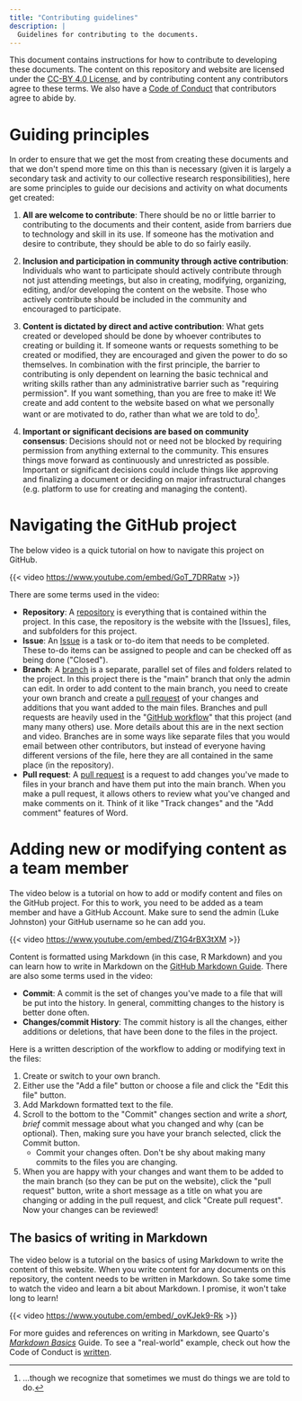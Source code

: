 ```yaml
---
title: "Contributing guidelines"
description: |
  Guidelines for contributing to the documents.
---
```


This document contains instructions for how to contribute to developing
these documents. The content on this repository and website are licensed
under the [CC-BY 4.0
License](https://github.com/steno-aarhus/research/blob/main/LICENSE.md),
and by contributing content any contributors agree to these terms. We
also have a [Code of
Conduct](https://steno-aarhus.github.io/research/CONDUCT.html) that
contributors agree to abide by.

# Guiding principles

In order to ensure that we get the most from creating these documents
and that we don't spend more time on this than is necessary (given it is
largely a secondary task and activity to our collective research
responsibilities), here are some principles to guide our decisions and
activity on what documents get created:

1.  **All are welcome to contribute**: There should be no or little
    barrier to contributing to the documents and their content, aside
    from barriers due to technology and skill in its use. If someone has
    the motivation and desire to contribute, they should be able to do
    so fairly easily.

2.  **Inclusion and participation in community through active
    contribution**: Individuals who want to participate should actively
    contribute through not just attending meetings, but also in
    creating, modifying, organizing, editing, and/or developing the
    content on the website. Those who actively contribute should be
    included in the community and encouraged to participate.

3.  **Content is dictated by direct and active contribution**: What gets
    created or developed should be done by whoever contributes to
    creating or building it. If someone wants or requests something to
    be created or modified, they are encouraged and given the power to
    do so themselves. In combination with the first principle, the
    barrier to contributing is only dependent on learning the basic
    technical and writing skills rather than any administrative barrier
    such as "requiring permission". If you want something, than you are
    free to make it! We create and add content to the website based on
    what we personally want or are motivated to do, rather than what we
    are told to do[^1].

4.  **Important or significant decisions are based on community
    consensus**: Decisions should not or need not be blocked by
    requiring permission from anything external to the community. This
    ensures things move forward as continuously and unrestricted as
    possible. Important or significant decisions could include things
    like approving and finalizing a document or deciding on major
    infrastructural changes (e.g. platform to use for creating and
    managing the content).

[^1]: ...though we recognize that sometimes we must do things we are
    told to do.

<!-- # Governance -->

# Navigating the GitHub project

The below video is a quick tutorial on how to navigate this project on
GitHub.

{{< video https://www.youtube.com/embed/GoT_7DRRatw >}}

There are some terms used in the video:

-   **Repository**: A
    [repository](https://docs.github.com/en/github/creating-cloning-and-archiving-repositories/about-repositories)
    is everything that is contained within the project. In this case,
    the repository is the website with the \[Issues\], files, and
    subfolders for this project.
-   **Issue**: An [Issue](https://guides.github.com/features/issues/) is
    a task or to-do item that needs to be completed. These to-do items
    can be assigned to people and can be checked off as being done
    ("Closed").
-   **Branch**: A
    [branch](https://docs.github.com/en/github/getting-started-with-github/github-glossary#branch)
    is a separate, parallel set of files and folders related to the
    project. In this project there is the "main" branch that only the
    admin can edit. In order to add content to the main branch, you need
    to create your own branch and create a [pull
    request](https://docs.github.com/en/github/collaborating-with-issues-and-pull-requests/about-pull-requests)
    of your changes and additions that you want added to the main files.
    Branches and pull requests are heavily used in the "[GitHub
    workflow](https://guides.github.com/introduction/flow/)" that this
    project (and many many others) use. More details about this are in
    the next section and video. Branches are in some ways like separate
    files that you would email between other contributors, but instead
    of everyone having different versions of the file, here they are all
    contained in the same place (in the repository).
-   **Pull request**: A [pull
    request](https://docs.github.com/en/github/collaborating-with-issues-and-pull-requests/about-pull-requests)
    is a request to add changes you've made to files in your branch and
    have them put into the main branch. When you make a pull request, it
    allows others to review what you've changed and make comments on it.
    Think of it like "Track changes" and the "Add comment" features of
    Word.

# Adding new or modifying content as a team member

The video below is a tutorial on how to add or modify content and files
on the GitHub project. For this to work, you need to be added as a team
member and have a GitHub Account. Make sure to send the admin (Luke
Johnston) your GitHub username so he can add you.

{{< video https://www.youtube.com/embed/Z1G4rBX3tXM >}}

Content is formatted using Markdown (in this case, R Markdown) and you
can learn how to write in Markdown on the [GitHub Markdown
Guide](https://guides.github.com/features/mastering-markdown/). There
are also some terms used in the video:

-   **Commit**: A commit is the set of changes you've made to a file
    that will be put into the history. In general, committing changes to
    the history is better done often.
-   **Changes/commit History**: The commit history is all the changes,
    either additions or deletions, that have been done to the files in
    the project.

Here is a written description of the workflow to adding or modifying
text in the files:

1.  Create or switch to your own branch.
2.  Either use the "Add a file" button or choose a file and click the
    "Edit this file" button.
3.  Add Markdown formatted text to the file.
4.  Scroll to the bottom to the "Commit" changes section and write a
    *short, brief* commit message about what you changed and why (can be
    optional). Then, making sure you have your branch selected, click
    the Commit button.
    -   Commit your changes often. Don't be shy about making many
        commits to the files you are changing.
5.  When you are happy with your changes and want them to be added to
    the main branch (so they can be put on the website), click the "pull
    request" button, write a short message as a title on what you are
    changing or adding in the pull request, and click "Create pull
    request". Now your changes can be reviewed!

## The basics of writing in Markdown

The video below is a tutorial on the basics of using Markdown to write
the content of this website. When you write content for any documents on
this repository, the content needs to be written in Markdown. So take
some time to watch the video and learn a bit about Markdown. I promise,
it won't take long to learn!

{{< video https://www.youtube.com/embed/_ovKJek9-Rk >}}

For more guides and references on writing in Markdown, see Quarto's
[*Markdown
Basics*](https://quarto.org/docs/authoring/markdown-basics.html) Guide.
To see a "real-world" example, check out how the Code of Conduct is
[written](https://github.com/steno-aarhus/research/blob/main/CODE_OF_CONDUCT.md).

<!-- ## Using RStudio to contribute -->
